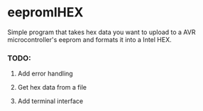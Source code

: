 # eepromIHEX

Simple program that takes hex data you want to upload to a AVR microcontroller's eeprom and formats it into a Intel HEX.

### TODO: 

1. Add error handling

2. Get hex data from a file

3. Add terminal interface

